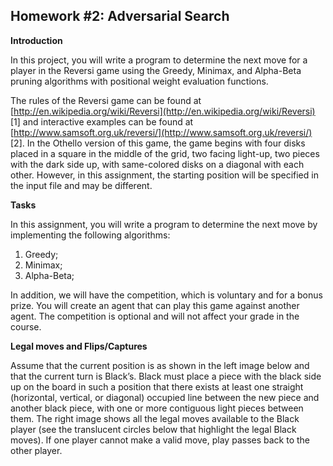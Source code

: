 ## Homework #2: Adversarial Search

**Introduction**

In this project, you will write a program to determine the next move for a player in the Reversi game using the Greedy, Minimax, and Alpha-Beta pruning algorithms with positional weight evaluation functions.

The rules of the Reversi game can be found at [http://en.wikipedia.org/wiki/Reversi](http://en.wikipedia.org/wiki/Reversi) [1] and interactive examples can be found at [http://www.samsoft.org.uk/reversi/](http://www.samsoft.org.uk/reversi/) [2]. In the Othello version of this game, the game begins with four disks placed in a square in the middle of the grid, two facing light-up, two pieces with the dark side up, with same-colored disks on a diagonal with each other. However, in this assignment, the starting position will be specified in the input file and may be different.

**Tasks**

In this assignment, you will write a program to determine the next move by implementing the following algorithms:

1. Greedy;
2. Minimax;
3. Alpha-Beta;

In addition, we will have the competition, which is voluntary and for a bonus prize. You will create an agent that can play this game against another agent. The competition is optional and will not affect your grade in the course.

**Legal moves and Flips/Captures**

Assume that the current position is as shown in the left image below and that the current turn is Black’s. Black must place a piece with the black side up on the board in such a position that there exists at least one straight (horizontal, vertical, or diagonal) occupied line between the new piece and another black piece, with one or more contiguous light pieces between them. The right image shows all the legal moves available to the Black player (see the translucent circles below that highlight the legal Black moves). If one player cannot make a valid move, play passes back to the other player.
